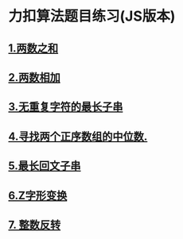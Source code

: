 # 力扣算法题目练习(JS版本)
## [1.两数之和](https://github.com/userZheng686/leetcode-algorithm-exercise/blob/master/%E7%BB%83%E4%B9%A0/1.%E4%B8%A4%E6%95%B0%E4%B9%8B%E5%92%8C.js)

## [2.两数相加](https://github.com/userZheng686/leetcode-algorithm-exercise/blob/master/%E7%BB%83%E4%B9%A0/2.%E4%B8%A4%E6%95%B0%E7%9B%B8%E5%8A%A0.js)

## [3.无重复字符的最长子串](https://github.com/userZheng686/leetcode-algorithm-exercise/blob/master/%E7%BB%83%E4%B9%A0/3.%E6%97%A0%E9%87%8D%E5%A4%8D%E5%AD%97%E7%AC%A6%E7%9A%84%E6%9C%80%E9%95%BF%E5%AD%90%E4%B8%B2.js)

## [4.寻找两个正序数组的中位数.](https://github.com/userZheng686/leetcode-algorithm-exercise/blob/master/%E7%BB%83%E4%B9%A0/4.%E5%AF%BB%E6%89%BE%E4%B8%A4%E4%B8%AA%E6%AD%A3%E5%BA%8F%E6%95%B0%E7%BB%84%E7%9A%84%E4%B8%AD%E4%BD%8D%E6%95%B0.js)

## [5.最长回文子串](https://github.com/userZheng686/leetcode-algorithm-exercise/blob/master/%E7%BB%83%E4%B9%A0/5.%E6%9C%80%E9%95%BF%E5%9B%9E%E6%96%87%E5%AD%90%E4%B8%B2.js)

## [6.Z字形变换](https://github.com/userZheng686/leetcode-algorithm-exercise/blob/master/%E7%BB%83%E4%B9%A0/6.Z%E5%AD%97%E5%BD%A2%E5%8F%98%E6%8D%A2.js)

## [7. 整数反转](https://leetcode-cn.com/problems/reverse-integer/)

